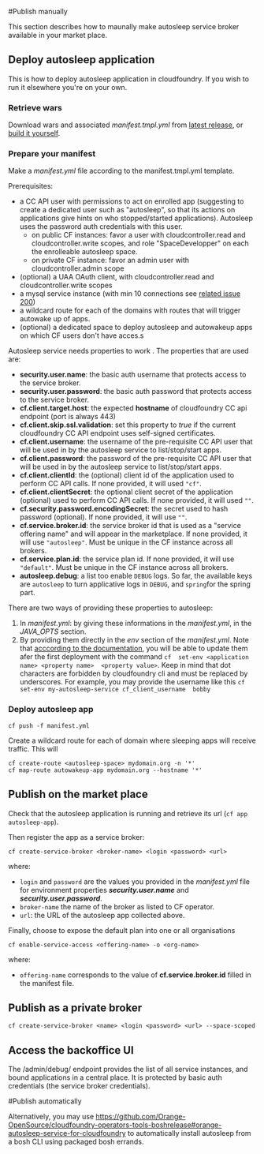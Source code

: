 #Publish manually

This section describes how to maunally make autosleep service broker available in your market place.

## Deploy autosleep application
This is how to deploy autosleep application in cloudfoundry. If you wish to run it elsewhere you're on your own.
### Retrieve wars
Download wars and associated _manifest.tmpl.yml_ from [latest release](https://github.com/Orange-OpenSource/autosleep/releases/), or [build it yourself](build.md).
### Prepare your manifest
Make a *manifest.yml* file according to the manifest.tmpl.yml template.

Prerequisites:

* a CC API user with permissions to act on enrolled app (suggesting to create a dedicated user such as "autosleep", so that its actions on applications give hints on who stopped/started applications). Autosleep uses the password auth credentials with this user.
   * on public CF instances: favor a user with cloudcontroller.read and cloudcontroller.write scopes, and role "SpaceDevelopper" on each the enrolleable autosleep space.
   * on private CF instance: favor an admin user with cloudcontroller.admin scope
* (optional) a UAA OAuth client, with cloudcontroller.read and cloudcontroller.write scopes
* a mysql service instance (with min 10 connections see [related issue 200](https://github.com/Orange-OpenSource/autosleep/issues/200))
* a wildcard route for each of the domains with routes that will trigger autowake up of apps.
* (optional) a dedicated space to deploy autosleep and autowakeup apps on which CF users don't have acces.s


Autosleep service needs properties to work . The properties that are used are:

- __security.user.name__: the basic auth username that protects access to the service broker.
- __security.user.password__: the basic auth password that protects access to the service broker.
- __cf.client.target.host__: the expected **hostname** of cloudfoundry CC api endpoint (port is always 443)
- __cf.client.skip.ssl.validation__: set this property to _true_ if the current cloudfoundry CC API endpoint uses self-signed certificates.
- __cf.client.username__: the username of the pre-requisite CC API user that will be used in by the autosleep service to list/stop/start apps.
- __cf.client.password__: the password of the pre-requisite CC API user that will be used in by the autosleep service to list/stop/start apps.
- __cf.client.clientId__: the (optional) client id of the application used to perform CC API calls. If none provided, it will used ```"cf"```.
- __cf.client.clientSecret__: the optional client secret of the application (optional) used to perform CC API calls. If none provided, it will used ```""```.
- __cf.security.password.encodingSecret__: the secret used to hash password (optional). If none provided, it will use ```""```.
- __cf.service.broker.id__: the service broker id that is used as a "service offering name" and will appear in the marketplace. If none provided, it will use ```"autosleep"```. Must be unique in the CF instance across all brokers.
- __cf.service.plan.id__: the service plan id. If none provided, it will use ```"default"```. Must be unique in the CF instance across all brokers.
- __autosleep.debug__: a list too enable `DEBUG` logs. So far, the available keys are `autosleep` to turn applicative logs in `DEBUG`, and `spring`for the spring part.

There are two ways of providing these properties to autosleep:

1. In _manifest.yml_: by giving these informations in the _manifest.yml_, in the _JAVA_OPTS_ section.
2. By providing them directly in  the _env_ section of the _manifest.yml_. Note that [acccording to the documentation](http://docs.cloudfoundry.org/devguide/deploy-apps/manifest.html#env-block), you will be able to update them afer the first deployment with the command `cf  set-env <application name> <property name>  <property value>`. Keep in mind that dot characters are forbidden by cloudfoundry cli and must be replaced by underscores. For example, you may provide the username like this `cf  set-env my-autosleep-service cf_client_username  bobby`

### Deploy autosleep app

`
cf push -f manifest.yml
`    

Create a wildcard route for each of domain where sleeping apps will receive traffic. This will

```
cf create-route <autosleep-space> mydomain.org -n '*'
cf map-route autowakeup-app mydomain.org --hostname '*'
```

## Publish on the market place
Check that the autosleep application is running and retrieve its url (`cf app autosleep-app`). 

Then register the app as a service broker:

`cf create-service-broker <broker-name> <login <password> <url>`

where:

- `login` and `password` are the values you provided in the _manifest.yml_ file for environment properties ___security.user.name___ and ___security.user.password___.
- `broker-name` the name of the broker as listed to CF operator.
- `url`: the URL of the autosleep app collected above.

Finally, choose to expose the default plan into one or all organisations

`cf enable-service-access <offering-name> -o <org-name>`

where:
- `offering-name` corresponds to the value of __cf.service.broker.id__ filled in the manifest file.

## Publish as a private broker

`cf create-service-broker <name> <login <password> <url> --space-scoped`

## Access the backoffice UI

The /admin/debug/ endpoint provides the list of all service instances, and bound applications in a central place. It is protected by basic auth credentials (the service broker credentials). 


#Publish automatically

Alternatively, you may use https://github.com/Orange-OpenSource/cloudfoundry-operators-tools-boshrelease#orange-autosleep-service-for-cloudfoundry to automatically install autosleep from a bosh CLI using packaged bosh errands.
